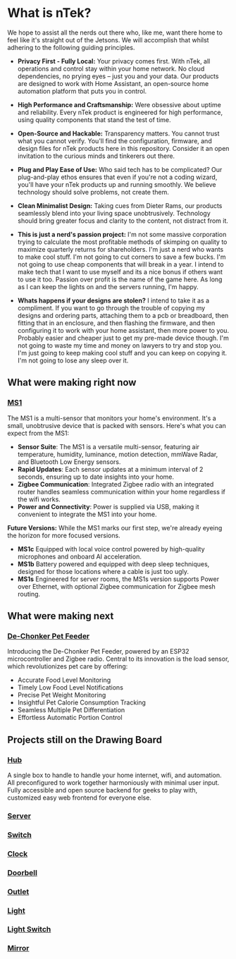 # **What is nTek?** 
We hope to assist all the nerds out there who, like me, want there home to feel like it's straight out of the Jetsons. We will accomplish that whilst adhering to the following guiding principles.

- **Privacy First - Fully Local:**
Your privacy comes first. With nTek, all operations and control stay within your home network. No cloud dependencies, no prying eyes – just you and your data. Our products are designed to work with Home Assistant, an open-source home automation platform that puts you in control.

- **High Performance and Craftsmanship:**
Were obsessive about uptime and reliability. Every nTek product is engineered for high performance, using quality components that stand the test of time.

- **Open-Source and Hackable:**
Transparency matters. You cannot trust what you cannot verify. You'll find the configuration, firmware, and design files for nTek products here in this repository. Consider it an open invitation to the curious minds and tinkerers out there. 

- **Plug and Play Ease of Use:**
Who said tech has to be complicated? Our plug-and-play ethos ensures that even if you're not a coding wizard, you'll have your nTek products up and running smoothly. We believe technology should solve problems, not create them.

- **Clean Minimalist Design:**
Taking cues from Dieter Rams, our products seamlessly blend into your living space unobtrusively. Technology should bring greater focus and clarity to the content, not distract from it.

- **This is just a nerd's passion project:**
I'm not some massive corporation trying to calculate the most profitable methods of skimping on quality to maximize quarterly returns for shareholders. I'm just a nerd who wants to make cool stuff. I'm not going to cut corners to save a few bucks. I'm not going to use cheap components that will break in a year. I intend to make tech that I want to use myself and its a nice bonus if others want to use it too. Passion over profit is the name of the game here. As long as I can keep the lights on and the servers running, I'm happy.

- **Whats happens if your designs are stolen?**
I intend to take it as a compliment. If you want to go through the trouble of copying my designs and ordering parts, attaching them to a pcb or breadboard, then fitting that in an enclosure, and then flashing the firmware, and then configuring it to work with your home assistant, then more power to you. Probably easier and cheaper just to get my pre-made device though. I'm not going to waste my time and money on lawyers to try and stop you. I'm just going to keep making cool stuff and you can keep on copying it. I'm not going to lose any sleep over it.

## **What were making right now**

### **[ MS1](devices/ms1.md)**
The MS1 is a multi-sensor that monitors your home's environment. It's a small, unobtrusive device that is packed with sensors. Here's what you can expect from the MS1:

- **Sensor Suite**: The MS1 is a versatile multi-sensor, featuring air temperature, humidity, luminance, motion detection, mmWave Radar, and Bluetooth Low Energy sensors.
- **Rapid Updates**: Each sensor updates at a minimum interval of 2 seconds, ensuring up to date insights into your home.
- **Zigbee Communication**: Integrated Zigbee radio with an integrated router handles seamless communication within your home regardless if the wifi works.
- **Power and Connectivity**: Power is supplied via USB, making it convenient to integrate the MS1 into your home.

**Future Versions:**
 While the MS1 marks our first step, we're already eyeing the horizon for more focused versions. 
- **MS1c** Equipped with local voice control powered by high-quality microphones and onboard AI acceleration. 
- **MS1b** Battery powered and equipped with deep sleep techniques, designed for those locations where a cable is just too ugly.
- **MS1s** Engineered for server rooms, the MS1s version supports Power over Ethernet, with optional Zigbee communication for Zigbee mesh routing.

## **What were making next**

### **[De-Chonker Pet Feeder](devices/dechonker.md)**

Introducing the De-Chonker Pet Feeder, powered by an ESP32 microcontroller and Zigbee radio. Central to its innovation is the load sensor, which revolutionizes pet care by offering:

- Accurate Food Level Monitoring
- Timely Low Food Level Notifications
- Precise Pet Weight Monitoring
- Insightful Pet Calorie Consumption Tracking
- Seamless Multiple Pet Differentiation
- Effortless Automatic Portion Control


## Projects still on the Drawing Board

### **[Hub](devices/hub.md)** 

A single box to handle to handle your home internet, wifi, and automation. All preconfigured to work together harmoniously with minimal user input. Fully accessible and open source backend for geeks to play with, customized easy web frontend for everyone else. 

### **[Server](devices/server.md)**

### **[Switch](devices/switch.md)**

### **[Clock](devices/clock.md)**

### **[Doorbell](devices/doorbell.md)**

### **[Outlet](devices/outlet.md)**

### **[Light](devices/light.md)**

### **[Light Switch](devices/light_switch.md)**

### **[Mirror](devices/mirror.md)**